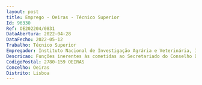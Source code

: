 ```yaml
--- 
layout: post
title: Emprego - Oeiras - Técnico Superior
Id: 96330
Ref: OE202204/0831
DataAbertura: 2022-04-28
DataFecho: 2022-05-12
Trabalho: Técnico Superior
Empregador: Instituto Nacional de Investigação Agrária e Veterinária, I.P.
Descricao: Funções inerentes às cometidas ao Secretariado do Conselho Diretivo, nomeadamente   	Preparação de documentos e outros elementos de apoio ao Conselho Diretivo ou a reuniões de trabalho promovidas por estes   	Redação de correspondência e de atas de reunião   	Organização e gestão de agendas  	Organização de informação, elaboração de documentação e constituição de dossiers  	Gestão e atualização de bases de dados   	Atendimento de chamadas internas e externas efetuando a sua filtragem e encaminhamento  	Seleção de correspondência e mails internos e externos e encaminhamento para os respetivos interlocutores.Caracterização do Posto de Trabalho  	Organização e gestão documental digital e física   	Relações públicas e protocolo   	Disponibilidade horária para trabalho por escalas turnos rotativos, em dias úteis, entre as 9h e as 19h (35hrs semana).Outros Requisitos  Competências pessoais   	Capacidade e resiliência na concretização eficaz e eficiente das tarefas que lhe são distribuídas   	Autonomia e iniciativa na aplicação de métodos de organização e priorização da sua atividade   	Facilidade e precisão de comunicação oral e escrita   	Relacionamento interpessoal assente em atitude assertiva e facilitadora do relacionamento.Competências profissionais técnicas   	Experiência no uso de ferramentas e aplicações MsOffice, nomeadamente Word e Excel  	Experiência no uso de sistemas de Gestão documental   	Bom conhecimento de línguas estrangeiras na vertente oral e escrita, preferencial nos idiomas  inglês e francês ou espanhol.
CodigoPostal: 2780-159 OEIRAS
Concelho: Oeiras
Distrito: Lisboa
--- 
```

